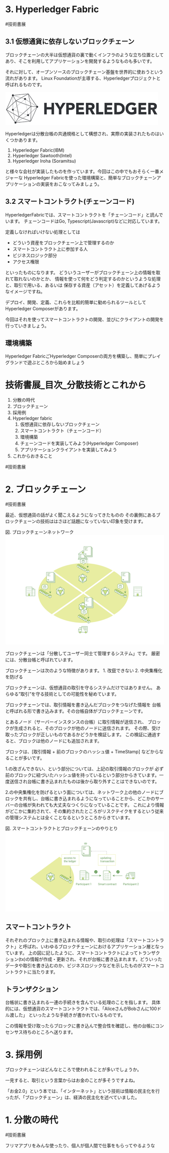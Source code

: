 # 3. Hyperledger Fabric
#技術書展

## 3.1 仮想通貨に依存しないブロックチェーン
ブロックチェーンの大半は仮想通貨の裏で動くインフラのような立ち位置としてあり、そこを利用してアプリケーションを開発するようなものも多いです。

それに対して、オープンソースのブロックチェーン基盤を世界的に使おうという流れがあります。
Linux Foundationが主導する、Hyperledgerプロジェクトと呼ばれるものです。

![](3.%20Hyperledger%20Fabric/Unknown.png)


Hyperledgerは分散台帳の共通規格として構想され、実際の実装されたものはいくつかあります。
1. Hyperledger Fabric(IBM)
2. Hyperledger Sawtooth(Intel)
3. Hyperledger Iroha (Soramitsu)

と様々な会社が実装したものを作っています。今回はこの中でもおそらく一番メジャーな
Hyperledger Fabricを使った環境構築と、簡単なブロックチェーンアプリケーションの実装をおこなってみましょう。

## 3.2 スマートコントラクト(チェーンコード)
HyperledgerFabricでは、スマートコントラクトを「チェーンコード」と読んでいます。
チェーンコードはGo, Typescript(Javascript)などに対応しています。

定義しなければいけない処理としては
* どういう資産をブロックチェーン上で管理するのか
* スマートコントラクト上に参加する人
* ビジネスロジック部分
* アクセス権限

といったものになります。
どういうユーザーがブロックチェーン上の情報を取れて取れないのかとか、
情報を使って何をどう判定するのかというような処理と、取引で用いる、あるいは
保存する資産（アセット）を定義してあげるようなイメージですね。

デプロイ、開発、定義、これらを比較的簡単に勧められるツールとしてHyperledger Composerがあります。

今回はそれを使ってスマートコントラクトの開発、並びにクライアントの開発を行っていきましょう。　

## 環境構築
Hyperledger FabricごHyperledger Composerの両方を構築し、簡単にプレイグランドで遊ぶところから始めましょう



# 技術書展_目次_分散技術とこれから
1. 分散の時代
2. ブロックチェーン
3. 採用例
4. Hyperledger fabric
	1. 仮想通貨に依存しないブロックチェーン
	2. スマートコントラクト（チェーンコード）
	3. 環境構築
	4. チェーンコードを実装してみよう(Hyperledger Composer)
	5. アプリケーションクライアントを実装してみよう
5. これからおきること

#技術書展

# 2. ブロックチェーン
#技術書展

最近、仮想通貨の話がよく聞こえるようになってきたものの
その裏側にあるブロックチェーンの技術ははさほど話題になっていない印象を受けます。

図. ブロックチェーンネットワーク
![](3.%20Hyperledger%20Fabric/basic_network.png)

ブロックチェーンは「分散してユーザー同士て管理するシステム」です。
厳密には、分散台帳と呼ばれています。

ブロックチェーンは次のような特徴があります。
	1. 改竄できない
	2. 中央集権化を防げる

ブロックチェーンは、仮想通貨の取引を守るシステムだけではありません。
あらゆる”取引”を守る技術としての可能性を秘めています。

ブロックチェーンでは、取引情報を書き込んだブロックをつなげた情報を
台帳と呼ばれる形で書き込みます。その台帳自体がブロックチェーンです。

とあるノード（サーバーインスタンスの台帳）に取引情報が送信され、
ブロックが生成されると、そのブロックが他のノードに送信されます。
その際、受け取ったブロックが正しいものであるかどうかを検証します。
この検証に通過すると、ブロックは他のノードにも追加されます。

ブロックは、[取引情報 + 前のブロックのハッシュ値 + TimeStamp]
などからなることが多いです。

1.の改ざんできない、という部分については、上記の取引情報のブロックが
必ず前のブロックに紐づいたハッシュ値を持っているという部分からきています。一度送信され台帳に書き込まれたものは後から取り外すことはできないのです。

2.の中央集権化を防げるという面については、ネットワーク上の他のノードにブロックを共有し、台帳に書き込まれるようになっていることから、どこかのサーバーの台帳が失われても大丈夫なつくりになっていることです。
これにより情報がどこかに集約されて、その集約されたところがリスクテイクをするという従来の管理システムとは全くことなるというところからきています。

図. スマートコントラクトとブロックチェーンのやりとり
![](3.%20Hyperledger%20Fabric/Smart_Contract.png)

## スマートコントラクト
それぞれのブロック上に書き込まれる情報や、取引の処理は「スマートコントラクト」と呼ばれ、いわゆるブロックチェーンにおけるアプリケーション層となっています。
上の図に記したように、スマートコントラクトによってトランザクション(tx)の情報が作成・更新され、それが台帳に書き込まれます。どういったデータや取引を書き込むのか、ビジネスロジックなどを示したものがスマートコントラクトに当たります。

## トランザクション
台帳状に書き込まれる一連の手続きを含んでいる処理のことを指します。
具体的には、仮想通貨のスマートコントラクトでは、「AliceさんがBobさんに100ドル渡した」
といったような手続きが書かれているものです。

この情報を受け取ったらブロックに書き込んで整合性を確認し、他の台帳にコンセンサス待ちのところへ送ります。




# 3. 採用例
ブロックチェーンはどんなところで使われることが多いでしょうか。

一見すると、取引という言葉からはお金のことが多そうですよね。

「お金2.0」という本では、「インターネット」という技術は情報の民主化を行ったが、「ブロックチェーン」は、経済の民主化を述べていました。



# 1. 分散の時代
#技術書展

フリマアプリをみんな使ったり、個人が個人間で仕事をもらってやるような